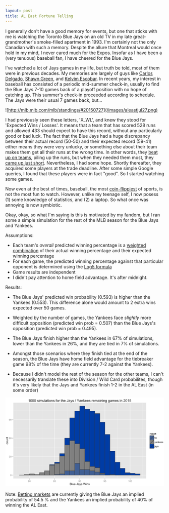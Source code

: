 ```yaml
---
layout: post
title: AL East Fortune Telling
---
```


I generally don't have a good memory for events, but one that sticks with me is watching the Toronto Blue Jays on an old TV in my late great-grandmother's smoke-filled apartment in 1993. I'm certainly not the only Canadian with such a memory. Despite the allure that Montreal would once hold in my mind, I never cared much for the Expos. Insofar as I have been a (very tenuous) baseball fan, I have cheered for the Blue Jays.

I've watched a lot of Jays games in my life, but truth be told, most of them were in previous decades. My memories are largely of guys like [Carlos Delgado](https://en.wikipedia.org/wiki/Carlos_Delgado), [Shawn Green](https://en.wikipedia.org/wiki/Shawn_Green), and [Kelvim Escobar](https://en.wikipedia.org/wiki/Kelvim_Escobar). In recent years, my interest in baseball has consisted of a periodic mid-summer check-in, usually to find the Blue Jays 7-10 games back of a playoff position with no hope of catching up. This summer's check-in proceeded according to schedule. The Jays were their usual 7 games back, but...

![http://mlb.mlb.com/mlb/standings/#20150727](/images/aleastjul27.png)

I had previously seen these letters, 'X_WL', and knew they stood for 'Expected Wins / Losses'. It means that a team that has scored 528 runs and allowed 433 should expect to have this record, without any particularly good or bad luck. The fact that the Blue Jays had a huge discrepancy between their actual record (50-50) and their expected record (59-41) either means they were very unlucky, or something else about their team makes them get all their runs at the wrong time. In other words, they [beat up on teams](https://www.youtube.com/watch?v=mAUY1J8KizU), piling up the runs, but when they needed them most, they [came up just short](http://stupidcelebrities.net/wp-content/2014/06/kevinjimmy8-619x350.jpg). Nevertheless, I had some hope. Shortly thereafter, they acquired some players at the trade deadline. After some simple Google queries, I found that these players were in fact "good". So I started watching some games.

Now even at the best of times, baseball, the most [coin-flippiest](https://xkcd.com/904/) of sports, is not the most fun to watch. However, unlike my teenage self, I now posess (1) some knowledge of statistics, and (2) a laptop. So what once was annoying is now symbiotic.

Okay, okay, so what I'm saying is this is motivated by my fandom, but I ran some a simple simulation for the rest of the MLB season for the Blue Jays and Yankees.

Assumptions:

- Each team's _overall_ predicted winning percentage is a [weighted combination](http://fivethirtyeight.com/datalab/blue-jays-breakout-is-no-surprise-but-dont-forget-the-ws-and-ls/) of their actual winning percentage and their expected winning percentage
- For each game, the predicted winning percentage against that particular opponent is determined using the [Log5 formula](https://en.wikipedia.org/wiki/Log5)
- Game results are independent
- I didn't pay attention to home field advantage. It's after midnight.

Results:

- The Blue Jays' predicted win probability (0.593) is higher than the Yankees (0.553). This difference alone would amount to 2 extra wins expected over 50 games.

- Weighted by the number of games, the Yankees face _slightly_ more difficult opposition (predicted win prob = 0.507) than the Blue Jays's opposition (predicted win prob = 0.495).

- The Blue Jays finish higher than the Yankees in 67% of simulations, lower than the Yankees in 26%, and they are tied in 7% of simulations.

- Amongst those scenarios where they finish tied at the end of the season, the Blue Jays have home field advantage for the tiebreaker game 98% of the time (they are currently 7-2 against the Yankees).

- Because I didn't model the rest of the season for the other teams, I can't necessarily translate these into Division / Wild Card probabilites, though it's very likely that the Jays and Yankees finish 1-2 in the AL East (in some order)

![](/images/bluejayswins.png)

Note: [Betting markets](http://www.oddschecker.com/baseball/mlb/american-league-east/winner) are currently giving the Blue Jays an implied probability of 54.5 % and the Yankees an implied probability of 40% of winning the AL East.